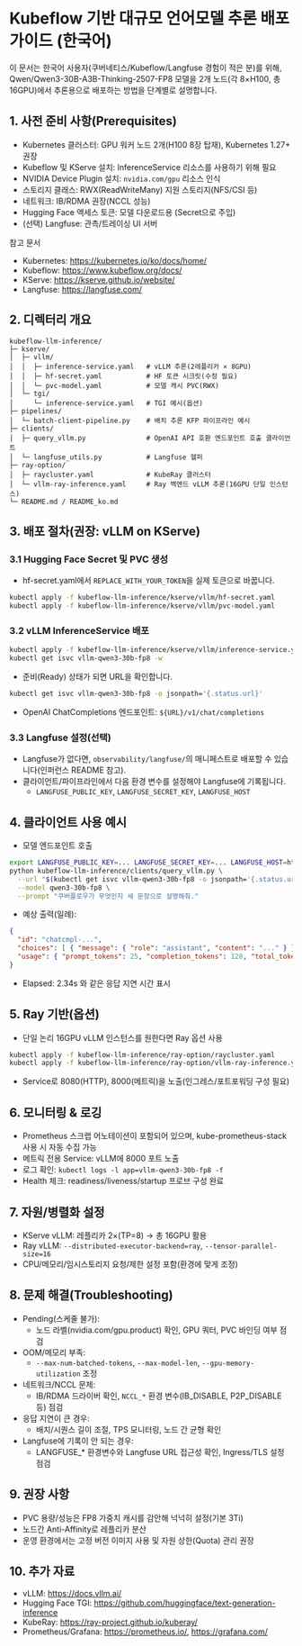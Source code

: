# Kubeflow 기반 대규모 언어모델 추론 배포 가이드 (한국어)

이 문서는 한국어 사용자(쿠버네티스/Kubeflow/Langfuse 경험이 적은 분)를 위해, Qwen/Qwen3-30B-A3B-Thinking-2507-FP8 모델을 2개 노드(각 8×H100, 총 16GPU)에서 추론용으로 배포하는 방법을 단계별로 설명합니다.

## 1. 사전 준비 사항(Prerequisites)
- Kubernetes 클러스터: GPU 워커 노드 2개(H100 8장 탑재), Kubernetes 1.27+ 권장
- Kubeflow 및 KServe 설치: InferenceService 리소스를 사용하기 위해 필요
- NVIDIA Device Plugin 설치: `nvidia.com/gpu` 리소스 인식
- 스토리지 클래스: RWX(ReadWriteMany) 지원 스토리지(NFS/CSI 등)
- 네트워크: IB/RDMA 권장(NCCL 성능)
- Hugging Face 액세스 토큰: 모델 다운로드용 (Secret으로 주입)
- (선택) Langfuse: 관측/트레이싱 UI 서버

참고 문서
- Kubernetes: https://kubernetes.io/ko/docs/home/
- Kubeflow: https://www.kubeflow.org/docs/
- KServe: https://kserve.github.io/website/
- Langfuse: https://langfuse.com/

## 2. 디렉터리 개요
```
kubeflow-llm-inference/
├─ kserve/
│  ├─ vllm/
│  │  ├─ inference-service.yaml   # vLLM 추론(2레플리카 × 8GPU)
│  │  ├─ hf-secret.yaml           # HF 토큰 시크릿(수정 필요)
│  │  └─ pvc-model.yaml           # 모델 캐시 PVC(RWX)
│  └─ tgi/
│     └─ inference-service.yaml   # TGI 예시(옵션)
├─ pipelines/
│  └─ batch-client-pipeline.py    # 배치 추론 KFP 파이프라인 예시
├─ clients/
│  ├─ query_vllm.py               # OpenAI API 호환 엔드포인트 호출 클라이언트
│  └─ langfuse_utils.py           # Langfuse 헬퍼
├─ ray-option/
│  ├─ raycluster.yaml             # KubeRay 클러스터
│  └─ vllm-ray-inference.yaml     # Ray 백엔드 vLLM 추론(16GPU 단일 인스턴스)
└─ README.md / README_ko.md
```

## 3. 배포 절차(권장: vLLM on KServe)
### 3.1 Hugging Face Secret 및 PVC 생성
- hf-secret.yaml에서 `REPLACE_WITH_YOUR_TOKEN`을 실제 토큰으로 바꿉니다.
```bash
kubectl apply -f kubeflow-llm-inference/kserve/vllm/hf-secret.yaml
kubectl apply -f kubeflow-llm-inference/kserve/vllm/pvc-model.yaml
```

### 3.2 vLLM InferenceService 배포
```bash
kubectl apply -f kubeflow-llm-inference/kserve/vllm/inference-service.yaml
kubectl get isvc vllm-qwen3-30b-fp8 -w
```
- 준비(Ready) 상태가 되면 URL을 확인합니다.
```bash
kubectl get isvc vllm-qwen3-30b-fp8 -o jsonpath='{.status.url}'
```
- OpenAI ChatCompletions 엔드포인트: `${URL}/v1/chat/completions`

### 3.3 Langfuse 설정(선택)
- Langfuse가 없다면, `observability/langfuse/`의 매니페스트로 배포할 수 있습니다(인퍼런스 README 참고).
- 클라이언트/파이프라인에서 다음 환경 변수를 설정해야 Langfuse에 기록됩니다.
  - `LANGFUSE_PUBLIC_KEY`, `LANGFUSE_SECRET_KEY`, `LANGFUSE_HOST`

## 4. 클라이언트 사용 예시
- 모델 엔드포인트 호출
```bash
export LANGFUSE_PUBLIC_KEY=... LANGFUSE_SECRET_KEY=... LANGFUSE_HOST=https://langfuse.example.com
python kubeflow-llm-inference/clients/query_vllm.py \
  --url "$(kubectl get isvc vllm-qwen3-30b-fp8 -o jsonpath='{.status.url}')/v1/chat/completions" \
  --model qwen3-30b-fp8 \
  --prompt "쿠버플로우가 무엇인지 세 문장으로 설명해줘."
```
- 예상 출력(일례):
```json
{
  "id": "chatcmpl-...",
  "choices": [ { "message": { "role": "assistant", "content": "..." } } ],
  "usage": { "prompt_tokens": 25, "completion_tokens": 128, "total_tokens": 153 }
}
```
- Elapsed: 2.34s 와 같은 응답 지연 시간 표시

## 5. Ray 기반(옵션)
- 단일 논리 16GPU vLLM 인스턴스를 원한다면 Ray 옵션 사용
```bash
kubectl apply -f kubeflow-llm-inference/ray-option/raycluster.yaml
kubectl apply -f kubeflow-llm-inference/ray-option/vllm-ray-inference.yaml
```
- Service로 8080(HTTP), 8000(메트릭)을 노출(인그레스/포트포워딩 구성 필요)

## 6. 모니터링 & 로깅
- Prometheus 스크랩 어노테이션이 포함되어 있으며, kube-prometheus-stack 사용 시 자동 수집 가능
- 메트릭 전용 Service: vLLM에 8000 포트 노출
- 로그 확인: `kubectl logs -l app=vllm-qwen3-30b-fp8 -f`
- Health 체크: readiness/liveness/startup 프로브 구성 완료

## 7. 자원/병렬화 설정
- KServe vLLM: 레플리카 2×(TP=8) → 총 16GPU 활용
- Ray vLLM: `--distributed-executor-backend=ray`, `--tensor-parallel-size=16`
- CPU/메모리/임시스토리지 요청/제한 설정 포함(환경에 맞게 조정)

## 8. 문제 해결(Troubleshooting)
- Pending(스케줄 불가):
  - 노드 라벨(nvidia.com/gpu.product) 확인, GPU 쿼터, PVC 바인딩 여부 점검
- OOM/메모리 부족:
  - `--max-num-batched-tokens`, `--max-model-len`, `--gpu-memory-utilization` 조정
- 네트워크/NCCL 문제:
  - IB/RDMA 드라이버 확인, `NCCL_*` 환경 변수(IB_DISABLE, P2P_DISABLE 등) 점검
- 응답 지연이 큰 경우:
  - 배치/시퀀스 길이 조절, TPS 모니터링, 노드 간 균형 확인
- Langfuse에 기록이 안 되는 경우:
  - LANGFUSE_* 환경변수와 Langfuse URL 접근성 확인, Ingress/TLS 설정 점검

## 9. 권장 사항
- PVC 용량/성능은 FP8 가중치 캐시를 감안해 넉넉히 설정(기본 3Ti)
- 노드간 Anti-Affinity로 레플리카 분산
- 운영 환경에서는 고정 버전 이미지 사용 및 자원 상한(Quota) 관리 권장

## 10. 추가 자료
- vLLM: https://docs.vllm.ai/
- Hugging Face TGI: https://github.com/huggingface/text-generation-inference
- KubeRay: https://ray-project.github.io/kuberay/
- Prometheus/Grafana: https://prometheus.io/, https://grafana.com/

